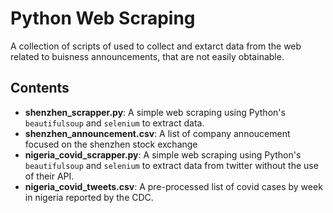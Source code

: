 # Python Web Scraping
A collection of scripts of used to collect and extarct data from the web related to buisness announcements, that are not easily obtainable.

## Contents
* __shenzhen_scrapper.py__: A simple web scraping using Python's `beautifulsoup` and `selenium` to extract data.
* __shenzhen_announcement.csv__: A list of company annoucement focused on the shenzhen stock exchange
* __nigeria_covid_scrapper.py__: A simple web scraping using Python's `beautifulsoup` and `selenium` to extract data from twitter without the use of their API.
* __nigeria_covid_tweets.csv__: A pre-processed list of covid cases by week in nigeria reported by the CDC.


